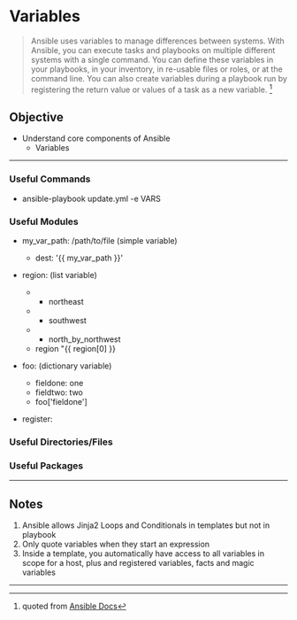 # Variables

>Ansible uses variables to manage differences between systems. With Ansible, you can execute tasks and playbooks on multiple different systems with a single command. You can define these variables in your playbooks, in your inventory, in re-usable files or roles, or at the command line. You can also create variables during a playbook run by registering the return value or values of a task as a new variable. 
[^variables]

## Objective
* Understand core components of Ansible
	* Variables

---

### Useful Commands
*  ansible-playbook update.yml -e VARS

### Useful Modules
* my_var_path: /path/to/file (simple variable)
	* dest: '{{ my_var_path }}'
 
* region: (list variable)
	- - northeast
	- - southwest
	- - north_by_northwest
	* region "{{ region[0] }}
	 
* foo: (dictionary variable)
	* fieldone: one
	* fieldtwo: two
	* foo['fieldone']

* register:

### Useful Directories/Files

### Useful Packages

---

## Notes
1. Ansible allows Jinja2 Loops and Conditionals in templates but not in playbook
2. Only quote variables when they start an expression
3. Inside a template, you automatically have access to all variables in scope for a host, plus and registered variables, facts and magic variables


---
[^variables]: quoted from [Ansible Docs](https://docs.ansible.com/ansible/latest/user_guide/playbooks_variables.html)
